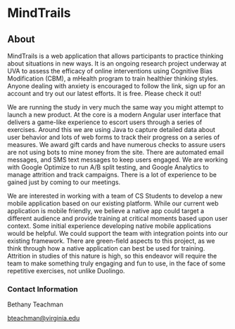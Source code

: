 # MindTrails

## About

MindTrails is a web application that allows participants to practice thinking about situations in new ways.  It is an ongoing research project underway at UVA to assess the efficacy of online interventions using Cognitive Bias Modification (CBM), a mHealth program to train healthier thinking styles.  Anyone dealing with anxiety is encouraged to follow the link, sign up for an account and try out our latest efforts.  It is free. Please check it out!

We are running the study in very much the same way you might attempt to launch a new product.  At the core is a modern Angular user interface that delivers a game-like experience to escort users through a series of exercises.  Around this we are using Java to capture detailed data about user behavior and lots of web forms to track their progress on a series of measures.  We award gift cards and have numerous checks to assure users are not using bots to mine money from the site.  There are automated email messages, and SMS text messages to keep users engaged.  We are working with Google Optimize to run A/B split testing, and Google Analytics to manage attrition and track campaigns.  There is a lot of experience to be gained just by coming to our meetings.  

We are interested in working with a team of CS Students to develop a new mobile application based on our existing platform.  While our current web application is mobile friendly,  we believe a native app could target a different audience and provide training at critical moments based upon user context.  Some initial experience developing native mobile applications would be helpful.  We could support the team with integration points into our existing framework.  There are green-field aspects to this project, as we think through how a native application can best be used for training.  Attrition in studies of this nature is high, so this endeavor will require the team to make something truly engaging and fun to use, in the face of some repetitive exercises, not unlike Duolingo.



### Contact Information

Bethany Teachman

bteachman@virginia.edu
